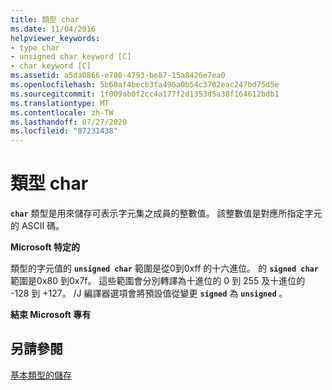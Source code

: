 ```yaml
---
title: 類型 char
ms.date: 11/04/2016
helpviewer_keywords:
- type char
- unsigned char keyword [C]
- char keyword [C]
ms.assetid: a5da0866-e780-4793-be87-15a8426e7ea0
ms.openlocfilehash: 5b60af4becb3fa496a0b54c3702eac247bd75d5e
ms.sourcegitcommit: 1f009ab0f2cc4a177f2d1353d5a38f164612bdb1
ms.translationtype: MT
ms.contentlocale: zh-TW
ms.lasthandoff: 07/27/2020
ms.locfileid: "87231438"
---
```

# <a name="type-char"></a>類型 char

**`char`** 類型是用來儲存可表示字元集之成員的整數值。 該整數值是對應所指定字元的 ASCII 碼。

**Microsoft 特定的**

類型的字元值的 **`unsigned char`** 範圍是從0到0xff 的十六進位。 的 **`signed char`** 範圍是0x80 到0x7f。 這些範圍會分別轉譯為十進位的 0 到 255 及十進位的 -128 到 +127。 /J 編譯器選項會將預設值從變更 **`signed`** 為 **`unsigned`** 。

**結束 Microsoft 專有**

## <a name="see-also"></a>另請參閱

[基本類型的儲存](../c-language/storage-of-basic-types.md)

